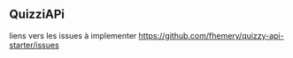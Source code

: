 ## QuizziAPi
liens vers les issues à implementer https://github.com/fhemery/quizzy-api-starter/issues